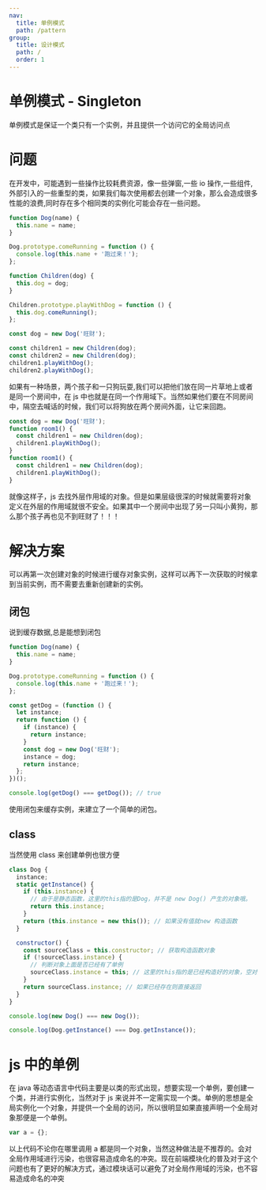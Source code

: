 ```yaml
---
nav:
  title: 单例模式
  path: /pattern
group:
  title: 设计模式
  path: /
  order: 1
---
```


# 单例模式 - Singleton

单例模式是保证一个类只有一个实例，并且提供一个访问它的全局访问点

# 问题

在开发中，可能遇到一些操作比较耗费资源，像一些弹窗,一些 io 操作,一些组件,外部引入的一些重型的类，如果我们每次使用都去创建一个对象，那么会造成很多性能的浪费,同时存在多个相同类的实例化可能会存在一些问题。

```js
function Dog(name) {
  this.name = name;
}

Dog.prototype.comeRunning = function () {
  console.log(this.name + '跑过来！');
};

function Children(dog) {
  this.dog = dog;
}

Children.prototype.playWithDog = function () {
  this.dog.comeRunning();
};

const dog = new Dog('旺财');

const children1 = new Children(dog);
const children2 = new Children(dog);
children1.playWithDog();
children2.playWithDog();
```

如果有一种场景，两个孩子和一只狗玩耍,我们可以把他们放在同一片草地上或者是同一个房间中，在 js 中也就是在同一个作用域下。当然如果他们要在不同房间中，隔空去喊话的时候，我们可以将狗放在两个房间外面，让它来回跑。

```js
const dog = new Dog('旺财');
function room1() {
  const children1 = new Children(dog);
  children1.playWithDog();
}
function room1() {
  const children1 = new Children(dog);
  children1.playWithDog();
}
```

就像这样子，js 去找外层作用域的对象。但是如果层级很深的时候就需要将对象定义在外层的作用域就很不安全。如果其中一个房间中出现了另一只叫小黄狗，那么那个孩子再也见不到旺财了！！！

# 解决方案

可以再第一次创建对象的时候进行缓存对象实例，这样可以再下一次获取的时候拿到当前实例，而不需要去重新创建新的实例。

## 闭包

说到缓存数据,总是能想到闭包

```js
function Dog(name) {
  this.name = name;
}

Dog.prototype.comeRunning = function () {
  console.log(this.name + '跑过来！');
};

const getDog = (function () {
  let instance;
  return function () {
    if (instance) {
      return instance;
    }
    const dog = new Dog('旺财');
    instance = dog;
    return instance;
  };
})();

console.log(getDog() === getDog()); // true
```

使用闭包来缓存实例，来建立了一个简单的闭包。

## class

当然使用 class 来创建单例也很方便

```js
class Dog {
  instance;
  static getInstance() {
    if (this.instance) {
      // 由于是静态函数，这里的this指的是Dog，并不是 new Dog() 产生的对象哦。
      return this.instance;
    }
    return (this.instance = new this()); // 如果没有值就new 构造函数
  }

  constructor() {
    const sourceClass = this.constructor; // 获取构造函数对象
    if (!sourceClass.instance) {
      // 判断对象上面是否已经有了单例
      sourceClass.instance = this; // 这里的this指的是已经构造好的对象，空对象，只是constructor指向A
    }
    return sourceClass.instance; // 如果已经存在则直接返回
  }
}

console.log(new Dog() === new Dog());

console.log(Dog.getInstance() === Dog.getInstance());
```

# js 中的单例

在 java 等动态语言中代码主要是以类的形式出现，想要实现一个单例，要创建一个类，并进行实例化，当然对于 js 来说并不一定需实现一个类。单例的思想是全局实例化一个对象，并提供一个全局的访问，所以很明显如果直接声明一个全局对象那便是一个单例。

```js
var a = {};
```

以上代码不论你在哪里调用 a 都是同一个对象，当然这种做法是不推荐的。会对全局作用域进行污染，也很容易造成命名的冲突。现在前端模块化的普及对于这个问题也有了更好的解决方式，通过模块话可以避免了对全局作用域的污染，也不容易造成命名的冲突
